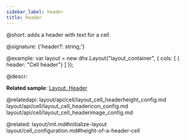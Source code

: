 ```yaml
---
sidebar_label: header
title: header
---          
```


@short: adds a header with text for a cell

@signature: {'header?: string;'}

@example:
var layout = new dhx.Layout("layout_container", {
    cols: [
      { header: "Cell header"}
    ]
});



@descr: 

**Related sample**: [Layout. Header](https://snippet.dhtmlx.com/bxqnzesl)

@relatedapi: 
layout/api/cell/layout_cell_headerheight_config.md
layout/api/cell/layout_cell_headericon_config.md
layout/api/cell/layout_cell_headerimage_config.md

@related: layout/init.md#initialize-layout
layout/cell_configuration.md#height-of-a-header-cell